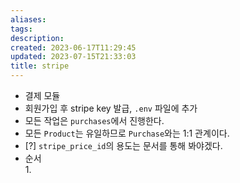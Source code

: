 ```yaml
---
aliases: 
tags: 
description:
created: 2023-06-17T11:29:45
updated: 2023-07-15T21:33:03
title: stripe
---
```

- 결제 모듈
- 회원가입 후 stripe key 발급, `.env` 파일에 추가
- 모든 작업은 `purchases`에서 진행한다.
- 모든 `Product`는 유일하므로 `Purchase`와는 1:1 관계이다.
- [?] `stripe_price_id`의 용도는 문서를 통해 봐야겠다.
- 순서  
	1. 
